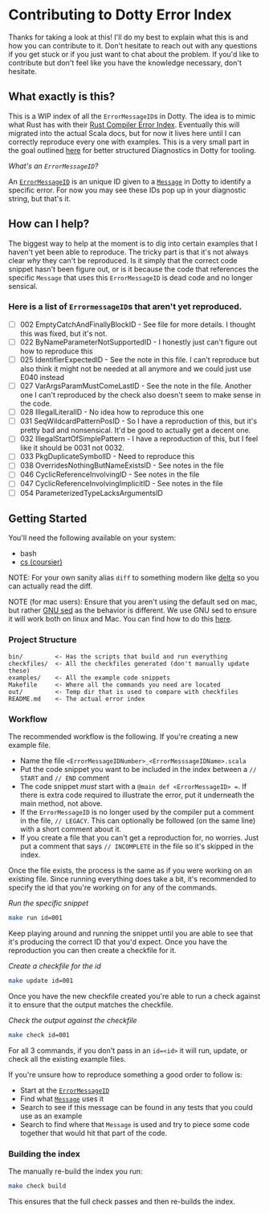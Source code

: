 # Contributing to Dotty Error Index

Thanks for taking a look at this! I'll do my best to explain what this is and
how you can contribute to it. Don't hesitate to reach out with any questions if
you get stuck or if you just want to chat about the problem. If you'd like to
contribute but don't feel like you have the knowledge necessary, don't hesitate.

## What exactly is this?

This is a WIP index of all the `ErrorMessageID`s in Dotty. The idea is to mimic
what Rust has with their [Rust Compiler Error
Index](https://doc.rust-lang.org/error-index.html). Eventually this will
migrated into the actual Scala docs, but for now it lives here until I can
correctly reproduce every one with examples. This is a very small part in the
goal outlined
[here](https://contributors.scala-lang.org/t/revisiting-dotty-diagnostics-for-tooling/5649/4)
for better structured Diagnostics in Dotty for tooling.

_What's an `ErrorMessageID`?_

An
[`ErrorMessageID`](https://github.com/lampepfl/dotty/blob/main/compiler/src/dotty/tools/dotc/reporting/ErrorMessageID.scala)
is an unique ID given to a
[`Message`](https://github.com/lampepfl/dotty/blob/main/compiler/src/dotty/tools/dotc/reporting/Message.scala)
in Dotty to identify a specific error. For now you may see these IDs pop up in
your diagnostic string, but that's it.

## How can I help?

The biggest way to help at the moment is to dig into certain examples that I
haven't yet been able to reproduce. The tricky part is that it's not always
clear _why_ they can't be reproduced. Is it simply that the correct code snippet
hasn't been figure out, or is it because the code that references the specific
`Message` that uses this `ErrorMessageID` is dead code and no longer sensical.

### Here is a list of `ErrormessageID`s that aren't yet reproduced.

  - [ ] 002 EmptyCatchAndFinallyBlockID - See file for more details. I thought
      this was fixed, but it's not.
  - [ ] 022 ByNameParameterNotSupportedID - I honestly just can't figure out
      how to reproduce this
  - [ ] 025 IdentifierExpectedID - See the note in this file. I can't reproduce
      but also think it might not be needed at all anymore and we could just use
      E040 instead
  - [ ] 027 VarArgsParamMustComeLastID - See the note in the file. Another one
      I can't reproduced by the check also doesn't seem to make sense in the
      code.
  - [ ] 028 IllegalLiteralID - No idea how to reproduce this one
  - [ ] 031 SeqWildcardPatternPosID - So I have a reproduction of this, but
      it's pretty bad and nonsensical. It'd be good to actually get a decent
      one.
  - [ ] 032 IllegalStartOfSimplePattern - I have a reproduction of this, but I
      feel like it should be 0031 not 0032.
  - [ ] 033 PkgDuplicateSymbolID - Need to reproduce this
  - [ ] 038 OverridesNothingButNameExistsID - See notes in the file
  - [ ] 046 CyclicReferenceInvolvingID - See notes in the file
  - [ ] 047 CyclicReferenceInvolvingImplicitID - See notes in the file
  - [ ] 054 ParameterizedTypeLacksArgumentsID

## Getting Started

You'll need the following available on your system:
  - bash
  - [cs (coursier)](https://get-coursier.io/docs/cli-installation)

NOTE: For your own sanity alias `diff` to something modern like
[delta](https://github.com/dandavison/delta) so you can actually read the diff.

NOTE (for mac users): Ensure that you aren't using the default sed on mac, but
rather [GNU sed](https://www.gnu.org/software/sed/) as the behavior is
different. We use GNU sed to ensure it will work both on linux and Mac. You can
find how to do this
[here](https://gist.github.com/andre3k1/e3a1a7133fded5de5a9ee99c87c6fa0d?permalink_comment_id=3082272#gistcomment-3082272).

### Project Structure

```
bin/         <- Has the scripts that build and run everything
checkfiles/  <- All the checkfiles generated (don't manually update these)
examples/    <- All the example code snippets
Makefile     <- Where all the commands you need are located
out/         <- Temp dir that is used to compare with checkfiles
README.md    <- The actual error index
```

### Workflow

The recommended workflow is the following. If you're creating a new example
file.

  - Name the file `<ErrorMessageIDNumber>_<ErrorMesssageIDName>.scala`
  - Put the code snippet you want to be included in the index between a `//
      START` and `// END` comment
  - The code snippet *must* start with a `@main def <ErrorMessageID> =`. If there
      is extra code required to illustrate the error, put it underneath the main
      method, not above.
  - If the `ErrorMessageID` is no longer used by the compiler put a comment in
      the file, `// LEGACY`. This can optionally be followed (on the same line)
      with a short comment about it.
  - If you create a file that you can't get a reproduction for, no worries. Just
      put a comment that says `// INCOMPLETE` in the file so it's skipped in the
      index.

Once the file exists, the process is the same as if you were working on an
existing file. Since running everything does take a bit, it's recommended to
specify the id that you're working on for any of the commands.

_Run the specific snippet_

```bash
make run id=001
```

Keep playing around and running the snippet until you are able to see that it's
producing the correct ID that you'd expect. Once you have the reproduction you
can then create a checkfile for it.

_Create a checkfile for the id_
```bash
make update id=001
```

Once you have the new checkfile created you're able to run a check against it to
ensure that the output matches the checkfile.

_Check the output against the checkfile_
```bash
make check id=001
```

For all 3 commands, if you don't pass in an `id=<id>` it will run, update, or
check all the existing example files.

If you're unsure how to reproduce something a good order to follow is:

  - Start at the [`ErrorMessageID`](https://github.com/lampepfl/dotty/blob/main/compiler/src/dotty/tools/dotc/reporting/ErrorMessageID.scala)
  - Find what [`Message`](https://github.com/lampepfl/dotty/blob/main/compiler/src/dotty/tools/dotc/reporting/messages.scala) uses it
  - Search to see if this message can be found in any tests that you could use
      as an example
  - Search to find where that `Message` is used and try to piece some code
      together that would hit that part of the code.

### Building the index

The manually re-build the index you run:

```bash
make check build
```

This ensures that the full check passes and then re-builds the index.
